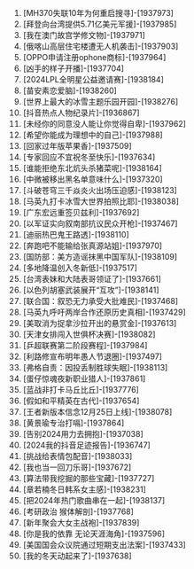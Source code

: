 
1. [MH370失联10年为何重启搜寻]-[1937973]
1. [拜登向台湾提供5.71亿美元军援]-[1937985]
1. [我在澳门故宫学修文物]-[1937971]
1. [俄喀山高层住宅楼遭无人机袭击]-[1937903]
1. [OPPO申请注册ophone商标]-[1937964]
1. [凶手的样子开播]-[1937704]
1. [2024LPL全明星公益邀请赛]-[1938184]
1. [苗安素恋爱脑]-[1938260]
1. [世界上最大的冰雪主题乐园开园]-[1938276]
1. [抖音热点人物纪录片]-[1936867]
1. [未经你的同意没人能让你觉得自卑]-[1937962]
1. [希望你能成为理想中的自己]-[1937988]
1. [回家过年版苹果香]-[1937509]
1. [专家回应不宜祝冬至快乐]-[1937634]
1. [谁能拒绝东北炕头杀猪菜呢]-[1938164]
1. [中微被移出黑名单意味什么]-[1937320]
1. [斗破苍穹三千焱炎火出场压迫感]-[1938123]
1. [马英九打卡冰雪大世界拍照比耶]-[1938038]
1. [广东宏远重签贝兹利]-[1937692]
1. [以军证实向叙南部抗议民众开枪]-[1937467]
1. [迪丽热巴鬼王路透]-[1938110]
1. [奔跑吧不能输给张真源站姐]-[1937970]
1. [国防部：美方造谣抹黑中国军队]-[1938109]
1. [多地降温创入冬新低]-[1937517]
1. [台湾表妹和大陆表哥领证了]-[1937661]
1. [以色列胡塞武装展开“互攻”]-[1938141]
1. [联合国：叙恐无力承受大批难民]-[1937468]
1. [马英九呼吁两岸合作还原历史真相]-[1937429]
1. [美取消为捉拿沙拉开出的悬赏金]-[1937613]
1. [天津女排闯入世俱杯决赛]-[1938082]
1. [乒超联赛第二阶段赛程]-[1937984]
1. [利路修宣布明年愚人节退圈]-[1937497]
1. [弗格自责：因投丢制胜球失眠]-[1938113]
1. [蛋仔惊魂夜新职业猎人]-[1937861]
1. [蓝战非打卡马丘比丘]-[1937776]
1. [假如和平精英在古代]-[1937654]
1. [王者新版本信念12月25日上线]-[1938078]
1. [黄景瑜专治打嗝]-[1937864]
1. [告别2024用力去拥抱]-[1937038]
1. [2024我的抖音足迹报告]-[1936747]
1. [挑战给表情包配音]-[1938033]
1. [我也当一回刀乐哥]-[1937672]
1. [算法带我挖掘的那些宝藏]-[1937727]
1. [章若楠冬日韩系女主感]-[1938231]
1. [把2024年热门歌曲串在一起]-[1938137]
1. [考研政治 猴体解剖]-[1937768]
1. [新年聚会大女主战袍]-[1937839]
1. [你是我的依靠 无论天涯海角]-[1937596]
1. [美国国会众议院通过短期支出法案]-[1937433]
1. [我的冬天动起来了]-[1937638]